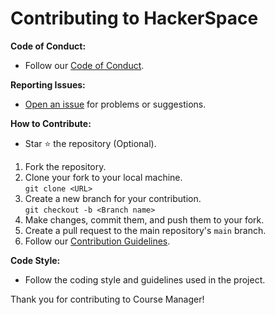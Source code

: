 # Contributing to HackerSpace

**Code of Conduct:**
- Follow our [Code of Conduct](CODE_OF_CONDUCT.md).

**Reporting Issues:**
- [Open an issue](https://github.com/Hackerspace2023/HackerSpace/issues) for problems or suggestions.

**How to Contribute:**
- Star ⭐ the repository (Optional).
1. Fork the repository.
2. Clone your fork to your local machine. <br> ` git clone <URL> `
3. Create a new branch for your contribution. <br> ` git checkout -b <Branch name> `
4. Make changes, commit them, and push them to your fork. 
5. Create a pull request to the main repository's `main` branch.
6. Follow our [Contribution Guidelines](CONTRIBUTING.md).

**Code Style:**
- Follow the coding style and guidelines used in the project.

Thank you for contributing to Course Manager!
